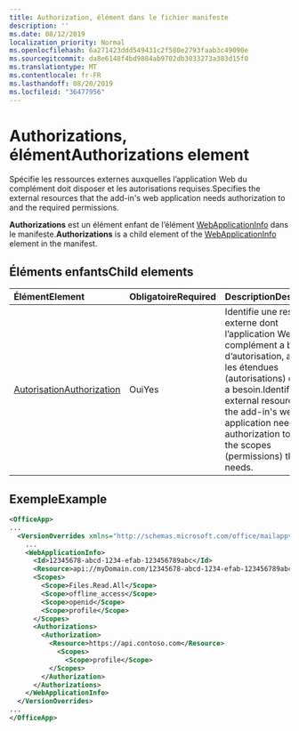 ```yaml
---
title: Authorization, élément dans le fichier manifeste
description: ''
ms.date: 08/12/2019
localization_priority: Normal
ms.openlocfilehash: 6a271423ddd549431c2f580e2793faab3c49090e
ms.sourcegitcommit: da8e6148f4bd9884ab9702db3033273a383d15f0
ms.translationtype: MT
ms.contentlocale: fr-FR
ms.lasthandoff: 08/20/2019
ms.locfileid: "36477956"
---
```

# <a name="authorizations-element"></a><span data-ttu-id="39e1a-102">Authorizations, élément</span><span class="sxs-lookup"><span data-stu-id="39e1a-102">Authorizations element</span></span>

<span data-ttu-id="39e1a-103">Spécifie les ressources externes auxquelles l’application Web du complément doit disposer et les autorisations requises.</span><span class="sxs-lookup"><span data-stu-id="39e1a-103">Specifies the external resources that the add-in's web application needs authorization to and the required permissions.</span></span>

<span data-ttu-id="39e1a-104">**Authorizations** est un élément enfant de l’élément [WebApplicationInfo](webapplicationinfo.md) dans le manifeste.</span><span class="sxs-lookup"><span data-stu-id="39e1a-104">**Authorizations** is a child element of the [WebApplicationInfo](webapplicationinfo.md) element in the manifest.</span></span>

## <a name="child-elements"></a><span data-ttu-id="39e1a-105">Éléments enfants</span><span class="sxs-lookup"><span data-stu-id="39e1a-105">Child elements</span></span>

|  <span data-ttu-id="39e1a-106">Élément</span><span class="sxs-lookup"><span data-stu-id="39e1a-106">Element</span></span> |  <span data-ttu-id="39e1a-107">Obligatoire</span><span class="sxs-lookup"><span data-stu-id="39e1a-107">Required</span></span>  |  <span data-ttu-id="39e1a-108">Description</span><span class="sxs-lookup"><span data-stu-id="39e1a-108">Description</span></span>  |
|:-----|:-----|:-----|
|  [<span data-ttu-id="39e1a-109">Autorisation</span><span class="sxs-lookup"><span data-stu-id="39e1a-109">Authorization</span></span>](authorization.md)                |  <span data-ttu-id="39e1a-110">Oui</span><span class="sxs-lookup"><span data-stu-id="39e1a-110">Yes</span></span>     |   <span data-ttu-id="39e1a-111">Identifie une ressource externe dont l’application Web du complément a besoin d’autorisation, ainsi que les étendues (autorisations) dont elle a besoin.</span><span class="sxs-lookup"><span data-stu-id="39e1a-111">Identifies an external resource that the add-in's web application needs authorization to, and the scopes (permissions) that it needs.</span></span> |

## <a name="example"></a><span data-ttu-id="39e1a-112">Exemple</span><span class="sxs-lookup"><span data-stu-id="39e1a-112">Example</span></span>

```xml
<OfficeApp>
...
  <VersionOverrides xmlns="http://schemas.microsoft.com/office/mailappversionoverrides" xsi:type="VersionOverridesV1_0">
    ...
    <WebApplicationInfo>
      <Id>12345678-abcd-1234-efab-123456789abc</Id>
      <Resource>api://myDomain.com/12345678-abcd-1234-efab-123456789abc</Resource>
      <Scopes>
        <Scope>Files.Read.All</Scope>
        <Scope>offline_access</Scope>
        <Scope>openid</Scope>
        <Scope>profile</Scope>
      </Scopes>
      <Authorizations>
        <Authorization>
          <Resource>https://api.contoso.com</Resource>
            <Scopes>
              <Scope>profile</Scope>
          </Scopes>
        </Authorization>
      </Authorizations>
    </WebApplicationInfo>
  </VersionOverrides>
...
</OfficeApp>
```
